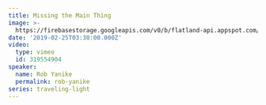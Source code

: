```yaml
---
title: Missing the Main Thing
image: >-
  https://firebasestorage.googleapis.com/v0/b/flatland-api.appspot.com/o/sermons%2FScreen%20Shot%202019-02-25%20at%203.45.12%20PM.png?alt=media&token=d56f1add-2dfd-4178-bcdb-9d5977dd92bb
date: '2019-02-25T03:30:00.000Z'
video:
  type: vimeo
  id: 319554904
speaker:
  name: Rob Yanike
  permalink: rob-yanike
series: traveling-light
---
```


